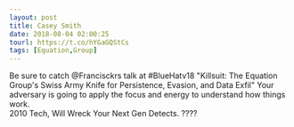 ```yaml
---
layout: post
title: Casey Smith
date: 2018-08-04 02:00:25
tourl: https://t.co/hYGaGQStCs
tags: [Equation,Group]
---
```

Be sure to catch @Francisckrs talk at #BlueHatv18
"Killsuit: The Equation Group's Swiss Army Knife for Persistence, Evasion, and Data Exfil"
Your adversary is going to apply the focus and energy to understand how things work.  
2010 Tech, Will Wreck Your Next Gen Detects. ????